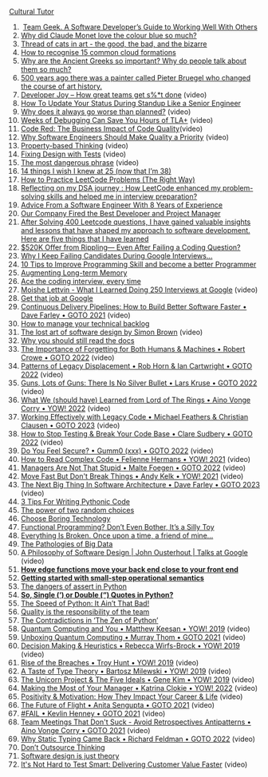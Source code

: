 
[Cultural Tutor](https://mail.google.com/mail/u/0/#label/Cultural+Tutor)

1.  [Team Geek. A Software Developer’s Guide to Working Well With Others](http://libgen.rs/book/index.php?md5=C3B332FD17F08EA2FA87E74753DE6C30)
2. [Why did Claude Monet love the colour blue so much?](https://twitter.com/culturaltutor/status/1588336446003634177?t=D-CU7zVH_Pgu0xgG8Q_gPA&s=35)
3. [Thread of cats in art - the good, the bad, and the bizarre](https://twitter.com/culturaltutor/status/1629038987305271297?t=N-C73UWnwNHk4xq2a2oCpA&s=19)
4. [How to recognise 15 common cloud formations](https://twitter.com/culturaltutor/status/1627175675852455936?t=DAMnbPDW7Ur7GsbPZx54ow&s=35)
5. [Why are the Ancient Greeks so important? Why do people talk about them so much?](https://twitter.com/culturaltutor/status/1625528444053250050)
6. [500 years ago there was a painter called Pieter Bruegel who changed the course of art history.](https://twitter.com/culturaltutor/status/1630531941815525377?t=GnaLN4Ez24n4T9CmyY0JHQ&s=19)
7. [Developer Joy – How great teams get s%*t done](https://www.youtube.com/watch?v=MG490tcaQ68&list=PLcTa2e7_ENN_ZmTmGC_AFh1ArFgdEb5Z6&index=35) (video)
8. [How To Update Your Status During Standup Like a Senior Engineer](https://betterprogramming.pub/how-to-update-your-status-during-stand-up-like-a-senior-engineer-f05f3c7f91e4)
9. [Why does it always go worse than planned?](https://www.youtube.com/watch?v=IKazZ2fqK3g&list=PLcTa2e7_ENN_ZmTmGC_AFh1ArFgdEb5Z6&index=17) (video)
10. [Weeks of Debugging Can Save You Hours of TLA+](https://www.youtube.com/watch?v=MEQictPo4GU&list=PLcTa2e7_ENN_ZmTmGC_AFh1ArFgdEb5Z6&index=29) (video)
11. [Code Red: The Business Impact of Code Quality](https://www.youtube.com/watch?v=3lAZMQm2e_8&list=PLcTa2e7_ENN_ZmTmGC_AFh1ArFgdEb5Z6&index=51)(video)
12. [Why Software Engineers Should Make Quality a Priority](https://www.youtube.com/watch?v=_wxJb18kmlM&list=PLcTa2e7_ENN_ZmTmGC_AFh1ArFgdEb5Z6&index=36) (video)
13. [Property-based Thinking](https://www.youtube.com/watch?v=iWWPnzEk6iM&list=PLcTa2e7_ENN_ZmTmGC_AFh1ArFgdEb5Z6&index=64) (video)
14. [Fixing Design with Tests](https://www.youtube.com/watch?v=fsvRXOADWnw&list=PLcTa2e7_ENN_ZmTmGC_AFh1ArFgdEb5Z6&index=65) (video)
15. [The most dangerous phrase](https://www.youtube.com/watch?v=KR0CuwoArd8&list=PLcTa2e7_ENN_ZmTmGC_AFh1ArFgdEb5Z6&index=66) (video)
16. [14 things I wish I knew at 25 (now that I’m 38)](https://iamalexmathers.medium.com/14-things-i-wish-i-knew-at-25-now-that-im-38-13daabe0c9cd)
17. [How to Practice LeetCode Problems (The Right Way)](https://medium.com/@anthonydmays/how-to-practice-leetcode-questions-the-right-way-4f9735cf06c6)
18. [Reflecting on my DSA journey : How LeetCode enhanced my problem-solving skills and helped me in interview preparation?](https://medium.com/@dhananjaydhawale9/reflecting-on-my-dsa-journey-how-leetcode-enhanced-my-problem-solving-skills-and-helped-me-in-e19c0b4be98)
19. [Advice From a Software Engineer With 8 Years of Experience](https://betterprogramming.pub/advices-from-a-software-engineer-with-8-years-of-experience-8df5111d4d55)
20. [Our Company Fired the Best Developer and Project Manager](https://javascript.plainenglish.io/our-company-fired-the-best-developer-and-project-manager-77630b4d2f19)
21. [After Solving 400 Leetcode questions, I have gained valuable insights and lessons that have shaped my approach to software development. Here are five things that I have learned](https://medium.com/@rbharambe66/after-solving-400-leetcode-questions-i-have-gained-valuable-insights-and-lessons-that-have-shaped-5d5f6ea9f594)
22. [$520K Offer from Rippling— Even After Failing a Coding Question?](https://medium.com/tech-pulse/520k-offer-even-after-failing-a-coding-question-f4df11f65f52)
23. [Why I Keep Failing Candidates During Google Interviews…](https://levelup.gitconnected.com/why-i-keep-failing-candidates-during-google-interviews-dc8f865b2c19)
24. [10 Tips to Improve Programming Skill and become a better Programmer](https://javarevisited.blogspot.com/2014/01/10-tips-to-improve-programming-skill-become-better-programmer.html)
25. [Augmenting Long-term Memory](http://augmentingcognition.com/ltm.html)
26. [Ace the coding interview, every time](https://medium.com/@nick.ciubotariu/ace-the-coding-interview-every-time-d169ce1fd3fc)
27. [Moishe Lettvin - What I Learned Doing 250 Interviews at Google](https://www.youtube.com/watch?v=r8RxkpUvxK0) (video)
28. [Get that job at Google](http://steve-yegge.blogspot.com/2008/03/get-that-job-at-google.html)
29. [Continuous Delivery Pipelines: How to Build Better Software Faster • Dave Farley • GOTO 2021](https://www.youtube.com/watch?v=MYVrLXKJp0Y&list=PLEx5khR4g7PJm_OYRaRtouHQLyWp3JZfT&index=15) (video)
30. [How to manage your technical backlog](https://levelup.gitconnected.com/how-to-manage-your-technical-backlog-868415f8eea9)
31. [The lost art of software design by Simon Brown](https://www.youtube.com/watch?v=36OTe7LNd6M) (video)
32. [Why you should still read the docs](https://death.andgravity.com/output)
33. [The Importance of Forgetting for Both Humans & Machines • Robert Crowe • GOTO 2022](https://www.youtube.com/watch?v=zfncyiD_sH4) (video)
34. [Patterns of Legacy Displacement • Rob Horn & Ian Cartwright • GOTO 2022](https://www.youtube.com/watch?v=noOoLULfInc) (video)
35. [Guns, Lots of Guns: There Is No Silver Bullet • Lars Kruse • GOTO 2022](https://www.youtube.com/watch?v=7IB2cN1iI4A) (video)
36. [What We (should have) Learned from Lord of The Rings • Aino Vonge Corry • YOW! 2022](https://www.youtube.com/watch?v=FE2luvQcuN0) (video)
37. [Working Effectively with Legacy Code • Michael Feathers & Christian Clausen • GOTO 2023](https://www.youtube.com/watch?v=P_6eDL1aqtA) (video)
38. [How to Stop Testing & Break Your Code Base • Clare Sudbery • GOTO 2022](https://www.youtube.com/watch?v=RNBpqbxhrng) (video)
39. [Do You Feel Secure? • Gumm0 (xxx) • GOTO 2022](https://www.youtube.com/watch?v=T---q6Zaj1I) (video)
40. [How to Read Complex Code • Felienne Hermans • YOW! 2021](https://www.youtube.com/watch?v=58LeSsn_nSQ) (video)
41. [Managers Are Not That Stupid • Malte Foegen • GOTO 2022](https://www.youtube.com/watch?v=TP3Rjd-51DE) (video)
42. [Move Fast But Don't Break Things • Andy Kelk • YOW! 2021](https://www.youtube.com/watch?v=fT0Y-ZVImQs) (video)
43. [The Next Big Thing In Software Architecture • Dave Farley • GOTO 2023](https://www.youtube.com/watch?v=DCWo9DuywYo) (video)
44. [3 Tips For Writing Pythonic Code](https://davidamos.dev/3-tips-for-writing-pythonic-code/)
45. [The power of two random choices](https://brooker.co.za/blog/2012/01/17/two-random.html)
46. [Choose Boring Technology](http://boringtechnology.club/)
47. [Functional Programming? Don’t Even Bother, It’s a Silly Toy](https://medium.com/better-programming/fp-toy-7f52ea0a947e)
48. [Everything Is Broken. Once upon a time, a friend of mine…](https://medium.com/message/everything-is-broken-81e5f33a24e1)
49. [The Pathologies of Big Data](https://queue.acm.org/detail.cfm?id=1563874)
50. [A Philosophy of Software Design | John Ousterhout | Talks at Google](https://www.youtube.com/watch?v=bmSAYlu0NcY) (video)
51. **[How edge functions move your back end close to your front end](https://stackoverflow.blog/2023/02/23/how-edge-functions-move-your-back-end-close-to-your-front-end/)**
52. **[Getting started with small-step operational semantics](https://temporal.io/blog/getting-started-with-small-step-operational-semantics)**
53. [The dangers of assert in Python](https://snyk.io/blog/the-dangers-of-assert-in-python/)
54. **[So, Single (‘) or Double (“) Quotes in Python?](https://medium.com/pythoniq/so-single-or-double-quotes-in-python-47c2e7425f32)**
55. [The Speed of Python: It Ain’t That Bad!](https://medium.com/pythoniq/the-speed-of-python-it-aint-that-bad-9f703dd2924e)
56. [Quality is the responsibility of the team](https://luminousmen.com/post/quality-is-the-responsibility-of-the-team)
57. [The Contradictions in ‘The Zen of Python’](https://thenewstack.io/the-contradictions-in-the-zen-of-python/)
58. [Quantum Computing and You • Matthew Keesan • YOW! 2019](https://www.youtube.com/watch?v=Mpcnm0TfyBk&list=PLEx5khR4g7PLD2Bp3KZPxNAuKaHgaIiFx&index=24) (video)
59. [Unboxing Quantum Computing • Murray Thom • GOTO 2021](https://www.youtube.com/watch?v=7Seu0NWXseA&list=PLEx5khR4g7PJm_OYRaRtouHQLyWp3JZfT&index=34) (video)
60. [Decision Making & Heuristics • Rebecca Wirfs-Brock • YOW! 2019](https://www.youtube.com/watch?v=hDuVtEM0iKg&list=PLEx5khR4g7PLD2Bp3KZPxNAuKaHgaIiFx&index=15) (video)
61. [Rise of the Breaches • Troy Hunt • YOW! 2019](https://www.youtube.com/watch?v=BlgruN-W32M&list=PLEx5khR4g7PLD2Bp3KZPxNAuKaHgaIiFx&index=14) (video)
62. [A Taste of Type Theory • Bartosz Milewski • YOW! 2019](https://www.youtube.com/watch?v=--2jJwdQ5js&list=PLEx5khR4g7PLD2Bp3KZPxNAuKaHgaIiFx&index=9) (video)
63. [The Unicorn Project & The Five Ideals • Gene Kim • YOW! 2019](https://www.youtube.com/watch?v=vLHFuQjJR8Y&list=PLEx5khR4g7PLD2Bp3KZPxNAuKaHgaIiFx&index=5) (video)
64. [Making the Most of Your Manager • Katrina Clokie • YOW! 2022](https://www.youtube.com/watch?v=1RknpWB0wRQ&list=PLEx5khR4g7PLf2kQn3nYaZJC2Zv2GPbnY&index=27) (video)
65. [Positivity & Motivation: How They Impact Your Career & Life](https://www.youtube.com/watch?v=w3-0vdVRXzA&list=PLEx5khR4g7PLf2kQn3nYaZJC2Zv2GPbnY&index=31) (video)
66. [The Future of Flight • Anita Sengupta • GOTO 2021](https://www.youtube.com/watch?v=RiZa7P23Dlw&list=PLEx5khR4g7PJm_OYRaRtouHQLyWp3JZfT&index=37) (video)
67. [#FAIL • Kevlin Henney • GOTO 2021](https://www.youtube.com/watch?v=Lc13xKEJZTc&list=PLEx5khR4g7PJm_OYRaRtouHQLyWp3JZfT&index=13) (video)
68. [Team Meetings That Don't Suck - Avoid Retrospectives Antipatterns • Aino Vonge Corry • GOTO 2021](https://www.youtube.com/watch?v=ApAkqxHZq6o&list=PLEx5khR4g7PJm_OYRaRtouHQLyWp3JZfT&index=3) (video)
69. [Why Static Typing Came Back • Richard Feldman • GOTO 2022](https://www.youtube.com/watch?v=Tml94je2edk) (video)
70. [Don’t Outsource Thinking](https://architectelevator.com/strategy/dont-outsource-thinking/)
71. [Software design is just theory](https://verraes.net/2014/10/software-design-is-just-theory/)
72. [It's Not Hard to Test Smart: Delivering Customer Value Faster](https://www.youtube.com/watch?v=slGEcsii0cc) (video)